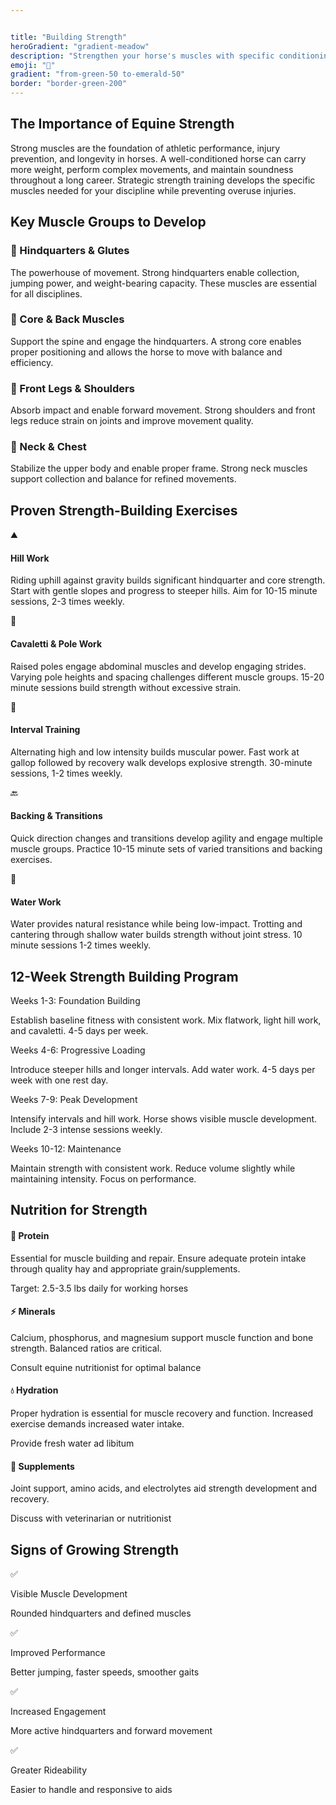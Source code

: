 ```yaml
---


title: "Building Strength"
heroGradient: "gradient-meadow"
description: "Strengthen your horse's muscles with specific conditioning exercises that improve performance."
emoji: "💪"
gradient: "from-green-50 to-emerald-50"
border: "border-green-200"
---
```




<div class="mb-12">
<h2 class="font-playfair text-3xl font-bold mb-6 text-gray-900">The Importance of Equine Strength</h2>
<p class="text-gray-700 text-lg leading-relaxed mb-4">
Strong muscles are the foundation of athletic performance, injury prevention, and longevity in horses. A well-conditioned horse can carry more weight, perform complex movements, and maintain soundness throughout a long career. Strategic strength training develops the specific muscles needed for your discipline while preventing overuse injuries.
</p>
<div class="mb-12">
<h2 class="font-playfair text-3xl font-bold mb-6 text-gray-900">Key Muscle Groups to Develop</h2>
<div class="space-y-6">
<div class="bg-green-50 rounded-lg p-6 border-l-4 border-green-500">
<h3 class="text-xl font-bold text-gray-900 mb-3">🦵 Hindquarters & Glutes</h3>
<p class="text-gray-700">The powerhouse of movement. Strong hindquarters enable collection, jumping power, and weight-bearing capacity. These muscles are essential for all disciplines.</p>
<div class="bg-green-50 rounded-lg p-6 border-l-4 border-green-500">
<h3 class="text-xl font-bold text-gray-900 mb-3">🦴 Core & Back Muscles</h3>
<p class="text-gray-700">Support the spine and engage the hindquarters. A strong core enables proper positioning and allows the horse to move with balance and efficiency.</p>
<div class="bg-green-50 rounded-lg p-6 border-l-4 border-green-500">
<h3 class="text-xl font-bold text-gray-900 mb-3">🦶 Front Legs & Shoulders</h3>
<p class="text-gray-700">Absorb impact and enable forward movement. Strong shoulders and front legs reduce strain on joints and improve movement quality.</p>
<div class="bg-green-50 rounded-lg p-6 border-l-4 border-green-500">
<h3 class="text-xl font-bold text-gray-900 mb-3">💪 Neck & Chest</h3>
<p class="text-gray-700">Stabilize the upper body and enable proper frame. Strong neck muscles support collection and balance for refined movements.</p>
<div class="mb-12">
<h2 class="font-playfair text-3xl font-bold mb-6 text-gray-900">Proven Strength-Building Exercises</h2>
<div class="bg-blue-50 rounded-lg p-8 border border-blue-200">
<div class="space-y-6">
<div class="flex gap-4">
<span class="text-2xl">⛰️</span>
<div>
<h4 class="font-semibold text-gray-900 mb-2">Hill Work</h4>
<p class="text-gray-700">Riding uphill against gravity builds significant hindquarter and core strength. Start with gentle slopes and progress to steeper hills. Aim for 10-15 minute sessions, 2-3 times weekly.</p>
<div class="flex gap-4">
<span class="text-2xl">🛞</span>
<div>
<h4 class="font-semibold text-gray-900 mb-2">Cavaletti & Pole Work</h4>
<p class="text-gray-700">Raised poles engage abdominal muscles and develop engaging strides. Varying pole heights and spacing challenges different muscle groups. 15-20 minute sessions build strength without excessive strain.</p>
<div class="flex gap-4">
<span class="text-2xl">🏃</span>
<div>
<h4 class="font-semibold text-gray-900 mb-2">Interval Training</h4>
<p class="text-gray-700">Alternating high and low intensity builds muscular power. Fast work at gallop followed by recovery walk develops explosive strength. 30-minute sessions, 1-2 times weekly.</p>
<div class="flex gap-4">
<span class="text-2xl">🔙</span>
<div>
<h4 class="font-semibold text-gray-900 mb-2">Backing & Transitions</h4>
<p class="text-gray-700">Quick direction changes and transitions develop agility and engage multiple muscle groups. Practice 10-15 minute sets of varied transitions and backing exercises.</p>
<div class="flex gap-4">
<span class="text-2xl">🌊</span>
<div>
<h4 class="font-semibold text-gray-900 mb-2">Water Work</h4>
<p class="text-gray-700">Water provides natural resistance while being low-impact. Trotting and cantering through shallow water builds strength without joint stress. 10 minute sessions 1-2 times weekly.</p>
<div class="mb-12">
<h2 class="font-playfair text-3xl font-bold mb-6 text-gray-900">12-Week Strength Building Program</h2>
<div class="space-y-4">
<div class="bg-purple-50 rounded-lg p-4 border-l-4 border-purple-500">
<p class="font-semibold text-gray-900">Weeks 1-3: Foundation Building</p>
<p class="text-gray-700 text-sm">Establish baseline fitness with consistent work. Mix flatwork, light hill work, and cavaletti. 4-5 days per week.</p>
<div class="bg-purple-50 rounded-lg p-4 border-l-4 border-purple-500">
<p class="font-semibold text-gray-900">Weeks 4-6: Progressive Loading</p>
<p class="text-gray-700 text-sm">Introduce steeper hills and longer intervals. Add water work. 4-5 days per week with one rest day.</p>
<div class="bg-purple-50 rounded-lg p-4 border-l-4 border-purple-500">
<p class="font-semibold text-gray-900">Weeks 7-9: Peak Development</p>
<p class="text-gray-700 text-sm">Intensify intervals and hill work. Horse shows visible muscle development. Include 2-3 intense sessions weekly.</p>
<div class="bg-purple-50 rounded-lg p-4 border-l-4 border-purple-500">
<p class="font-semibold text-gray-900">Weeks 10-12: Maintenance</p>
<p class="text-gray-700 text-sm">Maintain strength with consistent work. Reduce volume slightly while maintaining intensity. Focus on performance.</p>
<div class="mb-12">
<h2 class="font-playfair text-3xl font-bold mb-6 text-gray-900">Nutrition for Strength</h2>
<div class="grid md:grid-cols-2 gap-6">
<div class="bg-yellow-50 rounded-lg p-6 border border-yellow-200">
<h4 class="font-semibold text-gray-900 mb-3">🌾 Protein</h4>
<p class="text-gray-700 mb-2">Essential for muscle building and repair. Ensure adequate protein intake through quality hay and appropriate grain/supplements.</p>
<p class="text-sm text-gray-600 font-semibold">Target: 2.5-3.5 lbs daily for working horses</p>
<div class="bg-yellow-50 rounded-lg p-6 border border-yellow-200">
<h4 class="font-semibold text-gray-900 mb-3">⚡ Minerals</h4>
<p class="text-gray-700 mb-2">Calcium, phosphorus, and magnesium support muscle function and bone strength. Balanced ratios are critical.</p>
<p class="text-sm text-gray-600 font-semibold">Consult equine nutritionist for optimal balance</p>
<div class="bg-yellow-50 rounded-lg p-6 border border-yellow-200">
<h4 class="font-semibold text-gray-900 mb-3">💧 Hydration</h4>
<p class="text-gray-700 mb-2">Proper hydration is essential for muscle recovery and function. Increased exercise demands increased water intake.</p>
<p class="text-sm text-gray-600 font-semibold">Provide fresh water ad libitum</p>
<div class="bg-yellow-50 rounded-lg p-6 border border-yellow-200">
<h4 class="font-semibold text-gray-900 mb-3">🌿 Supplements</h4>
<p class="text-gray-700 mb-2">Joint support, amino acids, and electrolytes aid strength development and recovery.</p>
<p class="text-sm text-gray-600 font-semibold">Discuss with veterinarian or nutritionist</p>
<div class="mb-12">
<h2 class="font-playfair text-3xl font-bold mb-6 text-gray-900">Signs of Growing Strength</h2>
<div class="grid md:grid-cols-2 gap-4">
<div class="flex gap-3">
<span class="text-2xl">✅</span>
<div>
<p class="font-semibold text-gray-900">Visible Muscle Development</p>
<p class="text-gray-600 text-sm">Rounded hindquarters and defined muscles</p>
<div class="flex gap-3">
<span class="text-2xl">✅</span>
<div>
<p class="font-semibold text-gray-900">Improved Performance</p>
<p class="text-gray-600 text-sm">Better jumping, faster speeds, smoother gaits</p>
<div class="flex gap-3">
<span class="text-2xl">✅</span>
<div>
<p class="font-semibold text-gray-900">Increased Engagement</p>
<p class="text-gray-600 text-sm">More active hindquarters and forward movement</p>
<div class="flex gap-3">
<span class="text-2xl">✅</span>
<div>
<p class="font-semibold text-gray-900">Greater Rideability</p>
<p class="text-gray-600 text-sm">Easier to handle and responsive to aids</p>
</section>
